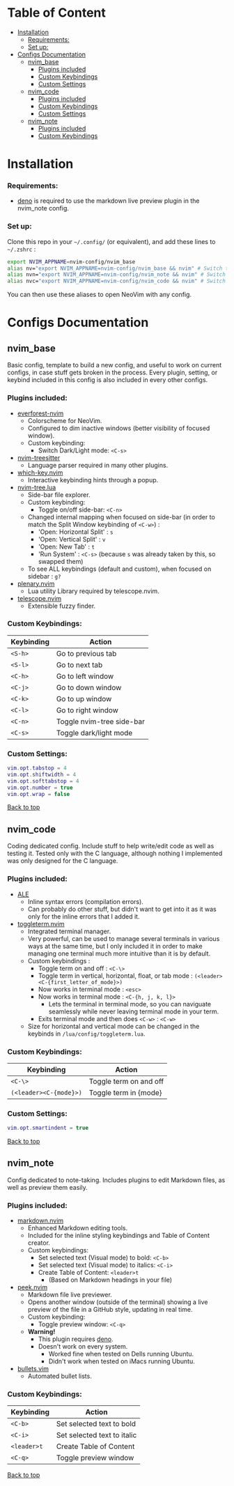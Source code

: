 <a name="top"></a>
# Table of Content

- [Installation](#installation)
    - [Requirements:](#requirements)
    - [Set up:](#set-up)
- [Configs Documentation](#configs-documentation)
    - [nvim_base](#nvim_base)
        - [Plugins included](#plugins-included)
        - [Custom Keybindings](#custom-keybindings)
        - [Custom Settings](#custom-settings)
    - [nvim_code](#nvim_code)
        - [Plugins included](#plugins-included-1)
        - [Custom Keybindings](#custom-keybindings-1)
        - [Custom Settings](#custom-settings-1)
    - [nvim_note](#nvim_note)
        - [Plugins included](#plugins-included-2)
        - [Custom Keybindings](#custom-keybindings-2)


# Installation

### Requirements:

- [deno](https://deno.com) is required to use the markdown live preview plugin in the nvim_note config.


### Set up:

Clone this repo in your `~/.config/` (or equivalent), and add these lines to `~/.zshrc` :
```bash
export NVIM_APPNAME=nvim-config/nvim_base
alias nv="export NVIM_APPNAME=nvim-config/nvim_base && nvim" # Switch to and open with basic config
alias nvn="export NVIM_APPNAME=nvim-config/nvim_note && nvim" # Switch to and open with note-taking config
alias nvc="export NVIM_APPNAME=nvim-config/nvim_code && nvim" # Switch to and open with coding config
```
You can then use these aliases to open NeoVim with any config.

# Configs Documentation

## nvim_base

Basic config, template to build a new config, and useful to work on current configs, in case stuff gets broken in the process.
Every plugin, setting, or keybind included in this config is also included in every other configs.

### Plugins included:

- [everforest-nvim](https://github.com/neanias/everforest-nvim)
    * Colorscheme for NeoVim.
    * Configured to dim inactive windows (better visibility of focused window).
    * Custom keybinding:
        + Switch Dark/Light mode: `<C-s>`
- [nvim-treesitter](https://github.com/nvim-treesitter/nvim-treesitter)
    * Language parser required in many other plugins.
- [which-key.nvim](https://github.com/folke/which-key.nvim)
    * Interactive keybinding hints through a popup.
- [nvim-tree.lua](https://github.com/nvim-tree/nvim-tree.lua)
    * Side-bar file explorer.
    * Custom keybinding:
        + Toggle on/off side-bar: `<C-n>`
    * Changed internal mapping when focused on side-bar (in order to match the Split Window keybinding of `<C-w>`) :
        + 'Open: Horizontal Split' : `s`
        + 'Open: Vertical Split' : `v`
        + 'Open: New Tab' : `t`
        + 'Run System' : `<C-s>` (because `s` was already taken by this, so swapped them)
    * To see ALL keybindings (default and custom), when focused on sidebar : `g?`
- [plenary.nvim](https://github.com/nvim-lua/plenary.nvim)
    * Lua utility Library required by telescope.nvim.
- [telescope.nvim](https://github.com/nvim-telescope/telescope.nvim)
    * Extensible fuzzy finder.


### Custom Keybindings:

| Keybinding | Action                    |
| ---------- | ------------------------- |
| `<S-h>`    | Go to previous tab        |
| `<S-l>`    | Go to next tab            |
| `<C-h>`    | Go to left window         |
| `<C-j>`    | Go to down window         |
| `<C-k>`    | Go to up window           |
| `<C-l>`    | Go to right window        |
| `<C-n>`    | Toggle nvim-tree side-bar |
| `<C-s>`    | Toggle dark/light mode    |

### Custom Settings:

```lua
vim.opt.tabstop = 4
vim.opt.shiftwidth = 4
vim.opt.softtabstop = 4
vim.opt.number = true
vim.opt.wrap = false
```

[Back to top](#top)


## nvim_code

Coding dedicated config. Include stuff to help write/edit code as well as testing it. Tested only with the C language, although nothing I implemented was only designed for the C language.

### Plugins included:

- [ALE](https://github.com/dense-analysis/ale)
    * Inline syntax errors (compilation errors).
    * Can probably do other stuff, but didn't want to get into it as it was only for the inline errors that I added it.
- [toggleterm.nvim](https://github.com/akinsho/toggleterm.nvim)
    * Integrated terminal manager.
    * Very powerful, can be used to manage several terminals in various ways at the same time, but I only included it in order to make managing one terminal much more intuitive than it is by default.
    * Custom keybindings :
        + Toggle term on and off : `<C-\>`
        + Toggle term in vertical, horizontal, float, or tab mode : `(<leader><C-{first_letter_of_mode}>)`
        + Now works in terminal mode : `<esc>`
        + Now works in terminal mode : `<C-{h, j, k, l}>`
            + Lets the terminal in terminal mode, so you can naviguate seamlessly while never leaving terminal mode in your term.
        + Exits terminal mode and then does `<C-w>` : `<C-w>`
    * Size for horizontal and vertical mode can be changed in the keybinds in `/lua/config/toggleterm.lua`.

### Custom Keybindings:

| Keybinding             | Action                    |
| ---------------------- | ------------------------- |
| `<C-\>`                | Toggle term on and off    |
| `(<leader><C-{mode}>)` | Toggle term in {mode} |


### Custom Settings:

```lua
vim.opt.smartindent = true
```


[Back to top](#top)


## nvim_note

Config dedicated to note-taking. Includes plugins to edit Markdown files, as well as preview them easily.

### Plugins included:

- [markdown.nvim](https://github.com/tadmccorkle/markdown.nvim)
    * Enhanced Markdown editing tools.
    * Included for the inline styling keybindings and Table of Content creator.
    * Custom keybindings:
        + Set selected text (Visual mode) to bold: `<C-b>`
        + Set selected text (Visual mode) to italics: `<C-i>`
        + Create Table of Content: `<leader>t`
            + (Based on Markdown headings in your file)
- [peek.nvim](https://github.com/toppair/peek.nvim)
    * Markdown file live previewer.
    * Opens another window (outside of the terminal) showing a live preview of the file in a GitHub style, updating in real time.
    * Custom keybinding:
        + Toggle preview window: `<C-q>`
    * **Warning!**
        + This plugin requires [deno](https://deno.com).
        + Doesn't work on every system. 
            + Worked fine when tested on Dells running Ubuntu.
            + Didn't work when tested on iMacs running Ubuntu.
- [bullets.vim](https://github.com/bullets-vim/bullets.vim)
    * Automated bullet lists.

### Custom Keybindings:

| Keybinding  | Action                      |
| ----------- | --------------------------- |
| `<C-b>`     | Set selected text to bold   |
| `<C-i>`     | Set selected text to italic |
| `<leader>t` | Create Table of Content     |
| `<C-q>`     | Toggle preview window       |


[Back to top](#top)

